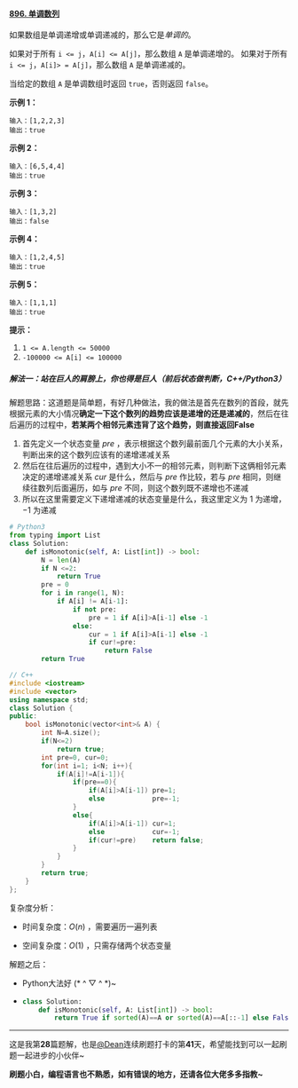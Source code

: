 #### [896. 单调数列](https://leetcode-cn.com/problems/monotonic-array/)

如果数组是单调递增或单调递减的，那么它是*单调的*。

如果对于所有 `i <= j`，`A[i] <= A[j]`，那么数组 `A` 是单调递增的。 如果对于所有 `i <= j`，`A[i]> = A[j]`，那么数组 `A` 是单调递减的。

当给定的数组 `A` 是单调数组时返回 `true`，否则返回 `false`。

 **示例 1：**

```
输入：[1,2,2,3]
输出：true
```

**示例 2：**

```
输入：[6,5,4,4]
输出：true
```

**示例 3：**

```
输入：[1,3,2]
输出：false
```

**示例 4：**

```
输入：[1,2,4,5]
输出：true
```

**示例 5：**

```
输入：[1,1,1]
输出：true
```

 **提示：**

1. `1 <= A.length <= 50000`
2. `-100000 <= A[i] <= 100000`

##### 解法一：站在巨人的肩膀上，你也得是巨人（前后状态做判断，C++/Python3）

解题思路：这道题是简单题，有好几种做法，我的做法是首先在数列的首段，就先根据元素的大小情况**确定一下这个数列的趋势应该是递增的还是递减的**，然后在往后遍历的过程中，**若某两个相邻元素违背了这个趋势，则直接返回False**

1. 首先定义一个状态变量 $pre$ ，表示根据这个数列最前面几个元素的大小关系，判断出来的这个数列应该有的递增递减关系
2. 然后在往后遍历的过程中，遇到大小不一的相邻元素，则判断下这俩相邻元素决定的递增递减关系 $cur$ 是什么，然后与 $pre$ 作比较，若与 $pre$ 相同，则继续往数列后面遍历，如与 $pre$ 不同，则这个数列既不递增也不递减
3. 所以在这里需要定义下递增递减的状态变量是什么，我这里定义为 $1$ 为递增， $-1$ 为递减

```python
# Python3
from typing import List
class Solution:
    def isMonotonic(self, A: List[int]) -> bool:
        N = len(A)
        if N <=2:
            return True
        pre = 0
        for i in range(1, N):
            if A[i] != A[i-1]:
                if not pre:
                    pre = 1 if A[i]>A[i-1] else -1
                else:
                    cur = 1 if A[i]>A[i-1] else -1
                    if cur!=pre:
                        return False
        return True
```

```c++
// C++
#include <iostream>
#include <vector>
using namespace std;
class Solution {
public:
    bool isMonotonic(vector<int>& A) {
        int N=A.size();
        if(N<=2)
            return true;
        int pre=0, cur=0;
        for(int i=1; i<N; i++){
            if(A[i]!=A[i-1]){
                if(pre==0){
                    if(A[i]>A[i-1]) pre=1;
                    else            pre=-1;
                }
                else{
                    if(A[i]>A[i-1]) cur=1;
                    else            cur=-1;
                    if(cur!=pre)    return false;
                }
            }
        }
        return true;
    }
};
```

复杂度分析：

- 时间复杂度：$O(n)$ ，需要遍历一遍列表

- 空间复杂度：$O(1)$ ，只需存储两个状态变量

解题之后：

- Python大法好 (* ^ ▽ ^ *)~

- ```python
  class Solution:
      def isMonotonic(self, A: List[int]) -> bool:
          return True if sorted(A)==A or sorted(A)==A[::-1] else False
  ```

____

这是我第**28**篇题解，也是[@Dean](https://leetcode-cn.com/u/dean-98543/)连续刷题打卡的第**41**天，希望能找到可以一起刷题一起进步的小伙伴~

**刷题小白，编程语言也不熟悉，如有错误的地方，还请各位大佬多多指教~**